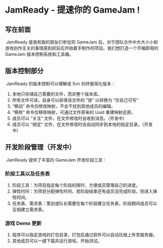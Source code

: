 # JamReady - 提速你的 GameJam !

## 写在前面

​	JamReady 是我和我的朋友们参加完 GameJam 后，对于团队合作中大大小小和游戏创作无关的事情感到抓狂后开始着手制作的项目。我们想打造一个开箱即用的 GameJam 版本控制系统和工具箱。



## 版本控制部分

​	JamReady 的版本控制可以理解成 Svn 的终极简化版本：

1. 本地只存储自己需要的文件，而非整个版本库。
2. 所有文件可读，自身可以获得该文件的 “锁” 以转换为 “仅自己可写”
3. “移动” 命令仅修改映射，不会干扰到其他成员的编辑。
4. “移除” 命令仅移除映射，可通过文件原来的 Uuid 重建映射还原。
5. 成员可以 “关注” 文件，在文件修改时会收到消息。（开发中）
6. 成员可以 “绑定” 文件，在文件修改时会自动同步到本地的指定目录。（开发中）



## 开发阶段管理（开发中）

​	JamReady 提供了丰富的 GameJam 开发阶段工具：

### 阶段工具以及任务表

1. 阶段工具：为项目指定每个阶段的限时，方便成员管理自己的进度。
2. 弹性时间：为项目分配弹性时间，若阶段结束还有成员没完成阶段，则进入弹性时间。
3. 任务表、需求表：策划或队长需要在每个阶段建立任务表，阶段期间成员可以互相建立需求表。



### 游戏 Demo 更新

1. 程序可以指定游戏的打包目录，打包后通过软件可以自动压缩上传至服务器。
2. 其他成员可以一键下载并运行游戏，开始测试。
